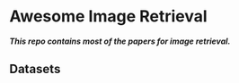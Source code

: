 # Awesome Image Retrieval

***This repo contains most of the papers for image retrieval.***

## Datasets
